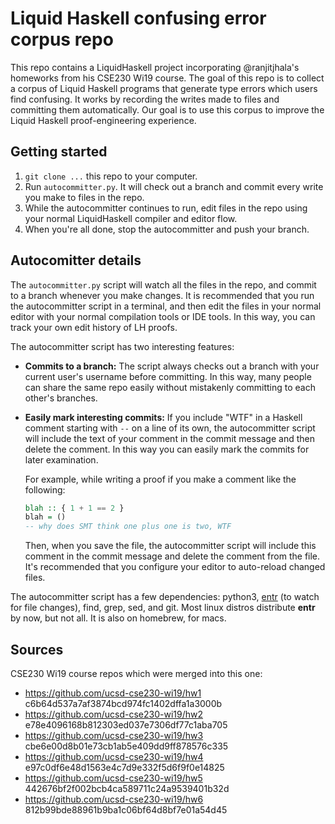 # Liquid Haskell confusing error corpus repo

This repo contains a LiquidHaskell project incorporating @ranjitjhala's
homeworks from his CSE230 Wi19 course. The goal of this repo is to collect a
corpus of Liquid Haskell programs that generate type errors which users find
confusing. It works by recording the writes made to files and committing them
automatically. Our goal is to use this corpus to improve the Liquid Haskell
proof-engineering experience.

## Getting started

1. `git clone ...` this repo to your computer.
1. Run `autocommitter.py`. It will check out a branch and commit every write
   you make to files in the repo.
1. While the autocommitter continues to run, edit files in the repo using your
   normal LiquidHaskell compiler and editor flow.
1. When you're all done, stop the autocommitter and push your branch.

## Autocomitter details

The `autocommitter.py` script will watch all the files in the repo, and
commit to a branch whenever you make changes.
It is recommended that you run the autocommitter script in a terminal, and then
edit the files in your normal editor with your normal compilation tools or IDE
tools.
In this way, you can track your own edit history of LH proofs.

The autocommitter script has two interesting features:

* **Commits to a branch:** The script always checks out a branch with your
  current user's username before committing. In this way, many people can share
  the same repo easily without mistakenly committing to each other's branches.
* **Easily mark interesting commits:** If you include "WTF" in a Haskell
  comment starting with `--` on a line of its own, the autocommitter script
  will include the text of your comment in the commit message and then delete
  the comment. In this way you can easily mark the commits for later
  examination.

  For example, while writing a proof if you make a comment like the following:
  ```haskell
  blah :: { 1 + 1 == 2 }
  blah = ()
  -- why does SMT think one plus one is two, WTF
  ```
  Then, when you save the file, the autocommitter script will include this
  comment in the commit message and delete the comment from the file. It's
  recommended that you configure your editor to auto-reload changed files.

The autocommitter script has a few dependencies: python3,
[entr](https://github.com/eradman/entr#event-notify-test-runner) (to watch for
file changes), find, grep, sed, and git. Most linux distros distribute **entr**
by now, but not all. It is also on homebrew, for macs.

## Sources

CSE230 Wi19 course repos which were merged into this one:

* <https://github.com/ucsd-cse230-wi19/hw1> c6b64d537a7af3874bcd974fc1402dffa1a3000b
* <https://github.com/ucsd-cse230-wi19/hw2> e78e4096168b812303ed037e7306df77c1aba705
* <https://github.com/ucsd-cse230-wi19/hw3> cbe6e00d8b01e73cb1ab5e409dd9ff878576c335
* <https://github.com/ucsd-cse230-wi19/hw4> e97c0df6e48d1563e4c7d9e332f5d6f9f0e14825
* <https://github.com/ucsd-cse230-wi19/hw5> 442676bf2f002bcb4ca589711c24a9539401b32d
* <https://github.com/ucsd-cse230-wi19/hw6> 812b99bde88961b9ba1c06bf64d8bf7e01a54d45
